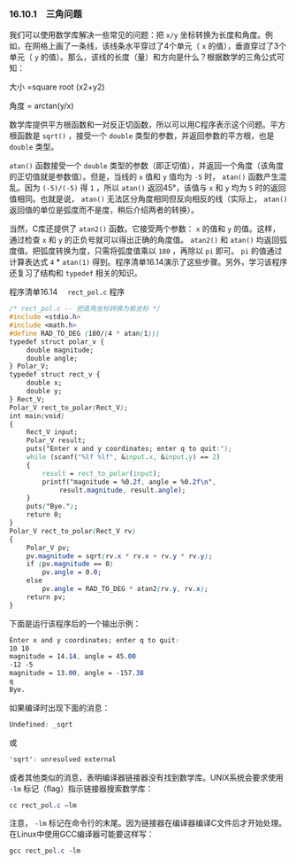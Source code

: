 ### 16.10.1　三角问题

我们可以使用数学库解决一些常见的问题：把 `x/y` 坐标转换为长度和角度。例如，在网格上画了一条线，该线条水平穿过了4个单元（ `x` 的值），垂直穿过了3个单元（ `y` 的值）。那么，该线的长度（量）和方向是什么？根据数学的三角公式可知：

大小 =square root (x2+y2)

角度 = arctan(y/x)

数学库提供平方根函数和一对反正切函数，所以可以用C程序表示这个问题。平方根函数是 `sqrt()` ，接受一个 `double` 类型的参数，并返回参数的平方根，也是 `double` 类型。

`atan()` 函数接受一个 `double` 类型的参数（即正切值），并返回一个角度（该角度的正切值就是参数值）。但是，当线的 `x` 值和 `y` 值均为 `-5` 时， `atan()` 函数产生混乱。因为 `(-5)/(-5)` 得 `1` ，所以 `atan()` 返回45°，该值与 `x` 和 `y` 均为 `5` 时的返回值相同。也就是说， `atan()` 无法区分角度相同但反向相反的线（实际上， `atan()` 返回值的单位是弧度而不是度，稍后介绍两者的转换）。

当然，C库还提供了 `atan2()` 函数。它接受两个参数： `x` 的值和 `y` 的值。这样，通过检查 `x` 和 `y` 的正负号就可以得出正确的角度值。 `atan2()` 和 `atan()` 均返回弧度值。把弧度转换为度，只需将弧度值乘以 `180` ，再除以 `pi` 即可。 `pi` 的值通过计算表达式 `4` * `atan(1)` 得到。程序清单16.14演示了这些步骤。另外，学习该程序还复习了结构和 `typedef` 相关的知识。

程序清单16.14　 `rect_pol.c` 程序

```css
/* rect_pol.c -- 把直角坐标转换为极坐标 */
#include <stdio.h>
#include <math.h>
#define RAD_TO_DEG (180/(4 * atan(1)))
typedef struct polar_v {
　　 double magnitude;
　　 double angle;
} Polar_V;
typedef struct rect_v {
　　 double x;
　　 double y;
} Rect_V;
Polar_V rect_to_polar(Rect_V);
int main(void)
{
　　 Rect_V input;
　　 Polar_V result;
　　 puts("Enter x and y coordinates; enter q to quit:");
　　 while (scanf("%lf %lf", &input.x, &input.y) == 2)
　　 {
　　　　　result = rect_to_polar(input);
　　　　　printf("magnitude = %0.2f, angle = %0.2f\n",
　　　　　　　 result.magnitude, result.angle);
　　 }
　　 puts("Bye.");
　　 return 0;
}
Polar_V rect_to_polar(Rect_V rv)
{
　　 Polar_V pv;
　　 pv.magnitude = sqrt(rv.x * rv.x + rv.y * rv.y);
　　 if (pv.magnitude == 0)
　　　　　pv.angle = 0.0;
　　 else
　　　　　pv.angle = RAD_TO_DEG * atan2(rv.y, rv.x);
　　 return pv;
}
```

下面是运行该程序后的一个输出示例：

```css
Enter x and y coordinates; enter q to quit:
10 10
magnitude = 14.14, angle = 45.00
-12 -5
magnitude = 13.00, angle = -157.38
q
Bye.

```

如果编译时出现下面的消息：

```css
Undefined: _sqrt
```

或

```css
'sqrt': unresolved external
```

或者其他类似的消息，表明编译器链接器没有找到数学库。UNIX系统会要求使用 `-lm` 标记（flag）指示链接器搜索数学库：

```css
cc rect_pol.c –lm
```

注意， `-lm` 标记在命令行的末尾。因为链接器在编译器编译C文件后才开始处理。在Linux中使用GCC编译器可能要这样写：

```css
gcc rect_pol.c -lm
```

